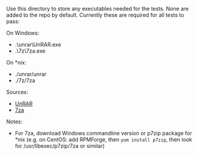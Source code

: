 Use this directory to store any executables needed for the tests. None are added
to the repo by default. Currently these are required for all tests to pass:

On Windows:
- .\unrar\UnRAR.exe
- .\7z\7za.exe

On *nix:
- ./unrar/unrar
- ./7z/7za

Sources:
- [UnRAR](http://www.rarlab.com/rar_add.htm)
- [7za](http://www.7-zip.org/download.html)

Notes:
- For 7za, download Windows commandline version or p7zip package for *nix
  (e.g. on CentOS: add RPMForge, then `yum install p7zip`, then look for
  /usr/libexec/p7zip/7za or similar)
